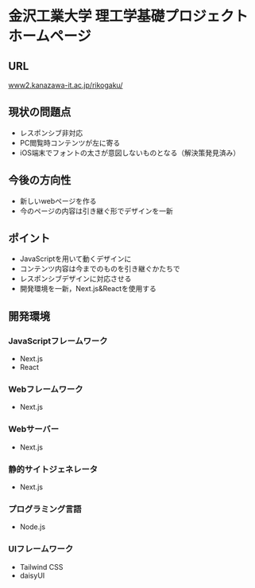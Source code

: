 # 金沢工業大学 理工学基礎プロジェクト ホームページ
## URL
[www2.kanazawa-it.ac.jp/rikogaku/](www2.kanazawa-it.ac.jp/rikogaku/)

## 現状の問題点
- レスポンシブ非対応
- PC閲覧時コンテンツが左に寄る
- iOS端末でフォントの太さが意図しないものとなる（解決策発見済み）

## 今後の方向性
- 新しいwebページを作る
- 今のページの内容は引き継ぐ形でデザインを一新
  
## ポイント
- JavaScriptを用いて動くデザインに
- コンテンツ内容は今までのものを引き継ぐかたちで
- レスポンシブデザインに対応させる
- 開発環境を一新，Next.js&Reactを使用する

## 開発環境
### JavaScriptフレームワーク
- Next.js
- React
### Webフレームワーク
- Next.js
### Webサーバー
- Next.js
### 静的サイトジェネレータ
- Next.js
### プログラミング言語
- Node.js
### UIフレームワーク
- Tailwind CSS
- daisyUI
